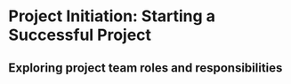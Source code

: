 # Project Initiation: Starting a Successful Project
## Exploring project team roles and responsibilities
